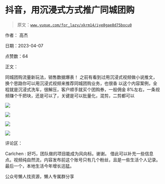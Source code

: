 # 抖音，用沉浸式方式推广同城团购

> 原文：[`www.yuque.com/for_lazy/xkrm14/iye8gae8d75bocu0`](https://www.yuque.com/for_lazy/xkrm14/iye8gae8d75bocu0)



作者： 高杰



日期：2023-04-07



点赞数：64



正文：



同城团购流量新玩法，销售数据爆表！ 之前有看到过用沉浸式视频做小说推文，换个思路你可以用沉浸式视频来推荐同城团购业务，也很香 以这个内容案例，全程就是沉浸式洗车，很解压，客户顺手就买个团购券，一般佣金 8%左右，一条视频赚个千把块，还是可以了，关键是可以批量化，混剪，二剪都可以



![](img/d9e13ac500ae63a25f3e6c8a888dfcb8.png)  

![](img/caf67a4bc5f5a2839a1f2c94c25228fc.png)  

![](img/4a687991f46a67e57d39203de0cad888.png)  

![](img/7d927a9adb197d7d50cbc10ac694601a.png)  

评论区：



Carlchen : 好巧，团队做的项目能成为风向标。谢谢。 借此可以补充一些信息点。视频纯自然流，内容发布前这个账号只有几个粉丝，且是一些生活个人记录。最后一个，本地生活今年增长迅猛。



公众号懒人找资源，懒人专属群分享

</ne-p></ne-p></ne-p></ne-p>